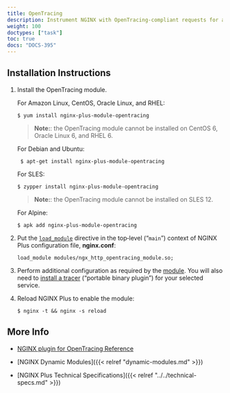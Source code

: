 ```yaml
---
title: OpenTracing
description: Instrument NGINX with OpenTracing-compliant requests for a range of distributed tracing services, such as Zipkin, Jaeger and Datadog. Note that the opentracing module provides the framework for recording traces; you will also need to install a service-specific tracing module.  This module (“tracer”) pushes traces to the collector and analyser provided by that service.
weight: 100
doctypes: ["task"]
toc: true
docs: "DOCS-395"
---
```



<span id="install"></span>
## Installation Instructions

1. Install the OpenTracing module.

   For Amazon Linux, CentOS, Oracle Linux, and RHEL:

   ```shell
   $ yum install nginx-plus-module-opentracing
   ```
   > **Note:**: the OpenTracing module cannot be installed on CentOS 6, Oracle Linux 6, and RHEL 6.

   For Debian and Ubuntu:
   
   ```shell
    $ apt-get install nginx-plus-module-opentracing
   ```

   For SLES:

   ```shell
   $ zypper install nginx-plus-module-opentracing
   ```
   > **Note:**: the OpenTracing module cannot be installed on SLES 12.

   For Alpine:

   ```shell
   $ apk add nginx-plus-module-opentracing
   ```

2. Put the [`load_module`](https://nginx.org/en/docs/ngx_core_module.html#load_module) directive in the top‑level (“`main`”) context of NGINX Plus configuration file, **nginx.conf**:

   ```nginx
   load_module modules/ngx_http_opentracing_module.so;
   ```

3. Perform additional configuration as required by the [module](https://github.com/opentracing-contrib/nginx-opentracing). You will also need to [install a tracer](https://github.com/opentracing-contrib/nginx-opentracing#building-from-source) (“portable binary plugin”) for your selected service.

4. Reload NGINX Plus to enable the module:
   ```shell
   $ nginx -t && nginx -s reload
   ```


<span id="info"></span>
## More Info

* [NGINX plugin for OpenTracing Reference](https://github.com/opentracing-contrib/nginx-opentracing)

* [NGINX Dynamic Modules]({{< relref "dynamic-modules.md" >}})

* [NGINX Plus Technical Specifications]({{< relref "../../technical-specs.md" >}})
